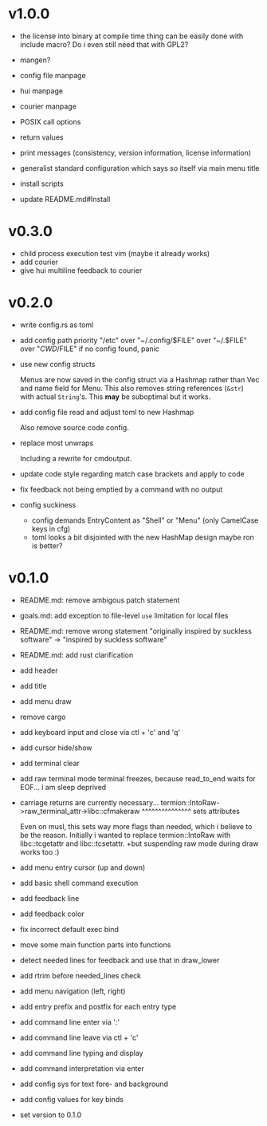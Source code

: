 # v1.0.0

- the license into binary at compile time thing can be easily done with include
  macro?
  Do i even still need that with GPL2?

- mangen?
- config file manpage
- hui manpage
- courier manpage
- POSIX call options
- return values
- print messages (consistency, version information, license information)
- generalist standard configuration which says so itself via main menu title
- install scripts
- update README.md#Install

# v0.3.0

- child process execution test vim (maybe it already works)
- add courier
- give hui multiline feedback to courier

# v0.2.0

+ write config.rs as toml
+ add config path priority
  "/etc" over "~/.config/$FILE" over "~/.$FILE" over "$CWD/$FILE"
  if no config found, panic

+ use new config structs

  Menus are now saved in the config struct via a Hashmap rather than Vec and name
  field for Menu.
  This also removes string references (`&str`) with actual `String`'s.
  This **may** be suboptimal but it works.
  
+ add config file read and adjust toml to new Hashmap

  Also remove source code config.

+ replace most unwraps

  Including a rewrite for cmdoutput.

+ update code style regarding match case brackets and apply to code

- fix feedback not being emptied by a command with no output

- config suckiness
	- config demands EntryContent as "Shell" or "Menu"
	  (only CamelCase keys in cfg)
	- toml looks a bit disjointed with the new HashMap design
	  maybe ron is better?

# v0.1.0

+ README.md: remove ambigous patch statement
+ goals.md: add exception to file-level `use` limitation for local files

+ README.md: remove wrong statement
  "originally inspired by suckless software" -> "inspired by suckless software"
+ README.md: add rust clarification

+ add header
+ add title
+ add menu draw

+ remove cargo

+ add keyboard input and close via ctl + 'c' and 'q'
+ add cursor hide/show
+ add terminal clear
+ add raw terminal mode
  terminal freezes, because read_to_end waits for EOF... i am sleep deprived

+ carriage returns are currently necessary...
  termion::IntoRaw->raw_terminal_attr->libc::cfmakeraw
				       ^^^^^^^^^^^^^^^
				       sets attributes

  Even on musl, this sets way more flags than needed, which i believe to be the
  reason.
  Initially i wanted to replace termion::IntoRaw with libc::tcgetattr and
  libc::tcsetattr.
	+but suspending raw mode during draw works too :)

+ add menu entry cursor (up and down)
+ add basic shell command execution
+ add feedback line
+ add feedback color
+ fix incorrect default exec bind
+ move some main function parts into functions
+ detect needed lines for feedback and use that in draw_lower
+ add rtrim before needed_lines check
+ add menu navigation (left, right)
+ add entry prefix and postfix for each entry type
+ add command line enter via ':'
+ add command line leave via ctl + 'c'
+ add command line typing and display
+ add command interpretation via enter
+ add config sys for text fore- and background
+ add config values for key binds
+ set version to 0.1.0
